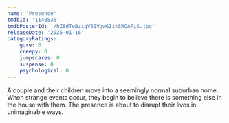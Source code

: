```yaml
---
name: 'Presence'
tmdbId: '1140535'
tmdbPosterId: '/hZ8dTeBzigV5SVgwG1ikSROAFiS.jpg'
releaseDate: '2025-01-16'
categoryRatings:
    gore: 0
    creepy: 0
    jumpscares: 0
    suspense: 0
    psychological: 0
---
```

A couple and their children move into a seemingly normal suburban home. When strange events occur, they begin to believe there is something else in the house with them. The presence is about to disrupt their lives in unimaginable ways.
